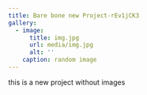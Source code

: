 ```yaml
---
title: Bare bone new Project-rEv1jCK3
gallery:
  - image:
      title: img.jpg
      url: media/img.jpg
      alt: ''
    caption: random image
---
```

this is a new project without images
